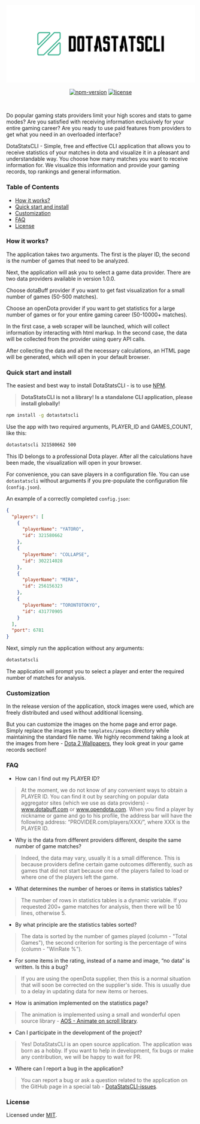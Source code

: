 <div align="center"> 
    <a href="https://github.com/ddgryaz/dotaStatsCLI">
        <img
            src="docs/logo.png"
            width="800"
            height="auto"
        />
    </a>
</div>

<div align="center">

[![npm-version](https://img.shields.io/npm/v/dotastatscli?color=%2335b18e)](https://www.npmjs.com/package/dotastatscli)
[![license](https://img.shields.io/npm/l/dotastatscli?color=blue)](https://github.com/ddgryaz/dotaStatsCLI?#LICENSE)

</div>

<br />

Do popular gaming stats providers limit your high scores and stats to game modes?
Are you satisfied with receiving information exclusively for your entire gaming career?
Are you ready to use paid features from providers to get what you need in an
overloaded interface?  

DotaStatsCLI - Simple, free and effective CLI application that allows you to receive
statistics of your matches in dota and visualize it in a pleasant and understandable way.
You choose how many matches you want to receive information for.
We visualize this information and provide your gaming records, top rankings and
general information.

### Table of Contents

- [How it works?](#how-it-works)
- [Quick start and install](#quick-start-and-install)
- [Customization](#customization)
- [FAQ](#FAQ)
- [License](#license)

### How it works?

The application takes two arguments. The first is the player ID, the second is 
the number of games that need to be analyzed.  

Next, the application will ask you to select a game data provider.
There are two data providers available in version 1.0.0.  

Choose dotaBuff provider if you want to get fast visualization for a small number of 
games (50-500 matches).  

Choose an openDota provider if you want to get statistics for a large number of 
games or for your entire gaming career (50-10000+ matches).  

In the first case, a web scraper will be launched, 
which will collect information by interacting with html markup.
In the second case, the data will be collected from the provider using query API calls.  

After collecting the data and all the necessary calculations, 
an HTML page will be generated, which will open in your default browser.

### Quick start and install

The easiest and best way to install DotaStatsCLI - is to use [NPM](https://docs.npmjs.com/about-npm).

> **DotaStatsCLI is not a library! Is a standalone CLI application, please install globally!**

```sh
npm install -g dotastatscli
```

Use the app with two required arguments, PLAYER_ID and GAMES_COUNT, like this:

```sh
dotastatscli 321580662 500
```

This ID belongs to a professional Dota player. 
After all the calculations have been made, the visualization will open in your browser.  

For convenience, you can save players in a configuration file.
You can use ```dotastatscli``` without arguments if you pre-populate the configuration file (```config.json```).   

An example of a correctly completed ```config.json```:

```json
{
  "players": [
    {
      "playerName": "YATORO",
      "id": 321580662
    },
    {
      "playerName": "COLLAPSE",
      "id": 302214028
    },
    {
      "playerName": "MIRA",
      "id": 256156323
    },
    {
      "playerName": "TORONTOTOKYO",
      "id": 431770905
    }
  ],
  "port": 6781
}
```

Next, simply run the application without any arguments:

```sh
dotastatscli
```

The application will prompt you to select a player and enter 
the required number of matches for analysis.


### Customization

In the release version of the application, stock images were used, which are freely
distributed and used without additional licensing.  

But you can customize the images on the home page and error page.
Simply replace the images in the `templates/images`
directory while maintaining the standard file name. We highly recommend taking
a look at the images from here - [Dota 2 Wallpapers](https://www.wallpaperflare.com/search?wallpaper=dota+2), 
they look great in your game records section!

### FAQ

* How can I find out my PLAYER ID?

> At the moment, we do not know of any convenient ways to obtain a PLAYER ID. 
> You can find it out by searching on popular data aggregator sites 
> (which we use as data providers) - www.dotabuff.com or www.opendota.com. 
> When you find a player by nickname or game and go to his profile, 
> the address bar will have the following address: “PROVIDER.com/players/XXX/”, 
> where XXX is the PLAYER ID.

* Why is the data from different providers different, despite the same number of game matches?  

> Indeed, the data may vary, usually it is a small difference. 
> This is because providers define certain game outcomes differently, 
> such as games that did not start because one of the players 
> failed to load or where one of the players left the game.

* What determines the number of heroes or items in statistics tables?

> The number of rows in statistics tables is a dynamic variable. 
> If you requested 200+ game matches for analysis, 
> then there will be 10 lines, otherwise 5.

* By what principle are the statistics tables sorted?

> The data is sorted by the number of games played (column - "Total Games"), 
> the second criterion for sorting is the percentage of wins (column - "WinRate %").

* For some items in the rating, instead of a name and image, “no data” is written. Is this a bug?  

> If you are using the openDota supplier, then this is a normal situation
> that will soon be corrected on the supplier's side. 
> This is usually due to a delay in updating data for new items or heroes.

* How is animation implemented on the statistics page?

> The animation is implemented using a small 
> and wonderful open source library - [AOS - Animate on scroll library](https://github.com/michalsnik/aos).

* Can I participate in the development of the project?

> Yes! DotaStatsCLI is an open source application. 
> The application was born as a hobby. If you want to help in development, 
> fix bugs or make any contribution, we will be happy to wait for PR.

* Where can I report a bug in the application?

> You can report a bug or ask a question related to the application
> on the GitHub page in a special tab - [DotaStatsCLI-issues](https://github.com/ddgryaz/dotaStatsCLI/issues).

### License

Licensed under [MIT](./LICENSE).
